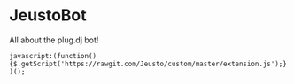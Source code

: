# JeustoBot
All about the plug.dj bot!

`javascript:(function(){$.getScript('https://rawgit.com/Jeusto/custom/master/extension.js');})();`

